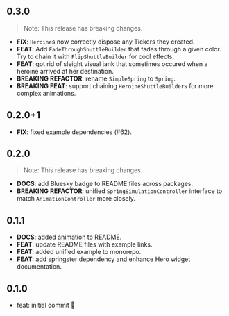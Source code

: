 ## 0.3.0

> Note: This release has breaking changes.

 - **FIX**: `Heroine`s now correctly dispose any Tickers they created.
 - **FEAT**: Add `FadeThroughShuttleBuilder` that fades through a given color. Try to chain it with `FlipShuttleBuilder` for cool effects.
 - **FEAT**: got rid of sleight visual jank that sometimes occured when a heroine arrived at her destination.
 - **BREAKING** **REFACTOR**: rename `SimpleSpring` to `Spring`.
 - **BREAKING** **FEAT**: support chaining `HeroineShuttleBuilder`s for more complex animations.

## 0.2.0+1

 - **FIX**: fixed example dependencies (#62).

## 0.2.0

> Note: This release has breaking changes.

 - **DOCS**: add Bluesky badge to README files across packages.
 - **BREAKING** **REFACTOR**: unified `SpringSimulationController` interface to match `AnimationController` more closely.

## 0.1.1
 - **DOCS**: added animation to README.     
 - **FEAT**: update README files with example links.
 - **FEAT**: added unified example to monorepo.
 - **FEAT**: add springster dependency and enhance Hero widget documentation.

## 0.1.0

- feat: initial commit 🎉
